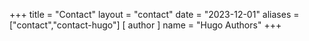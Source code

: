 +++
title = "Contact"
layout = "contact"
date = "2023-12-01"
aliases = ["contact","contact-hugo"] 
[ author ] 
  name = "Hugo Authors"
+++